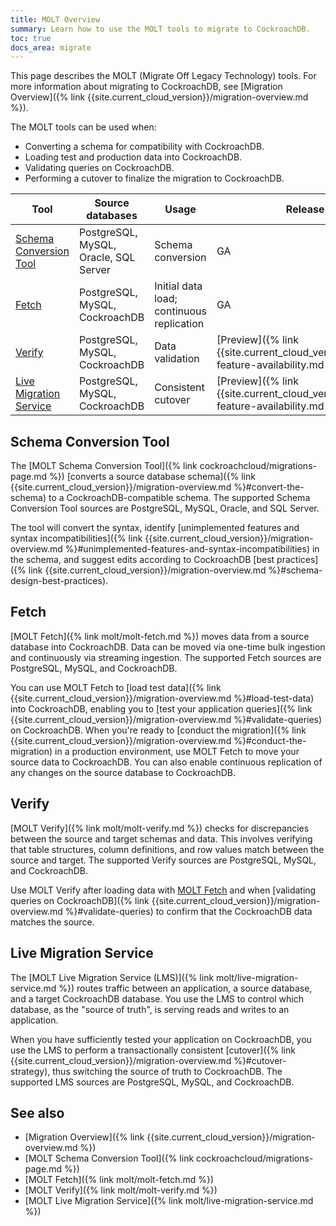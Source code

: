 ```yaml
---
title: MOLT Overview
summary: Learn how to use the MOLT tools to migrate to CockroachDB.
toc: true
docs_area: migrate
---
```


This page describes the MOLT (Migrate Off Legacy Technology) tools. For more information about migrating to CockroachDB, see [Migration Overview]({% link {{site.current_cloud_version}}/migration-overview.md %}).

The MOLT tools can be used when:

- Converting a schema for compatibility with CockroachDB.
- Loading test and production data into CockroachDB.
- Validating queries on CockroachDB.
- Performing a cutover to finalize the migration to CockroachDB.

|                        Tool                       |            Source databases           |                   Usage                   |                                      Release status                                      |
|---------------------------------------------------|---------------------------------------|-------------------------------------------|------------------------------------------------------------------------------------------|
| [Schema Conversion Tool](#schema-conversion-tool) | PostgreSQL, MySQL, Oracle, SQL Server | Schema conversion                         | GA                                                                                       |
| [Fetch](#fetch)                                   | PostgreSQL, MySQL, CockroachDB        | Initial data load; continuous replication | GA                                                                                       |
| [Verify](#verify)                                 | PostgreSQL, MySQL, CockroachDB        | Data validation                           | [Preview]({% link {{site.current_cloud_version}}/cockroachdb-feature-availability.md %}) |
| [Live Migration Service](#live-migration-service) | PostgreSQL, MySQL, CockroachDB        | Consistent cutover                        | [Preview]({% link {{site.current_cloud_version}}/cockroachdb-feature-availability.md %}) |

## Schema Conversion Tool

The [MOLT Schema Conversion Tool]({% link cockroachcloud/migrations-page.md %}) [converts a source database schema]({% link {{site.current_cloud_version}}/migration-overview.md %}#convert-the-schema) to a CockroachDB-compatible schema. The supported Schema Conversion Tool sources are PostgreSQL, MySQL, Oracle, and SQL Server.

The tool will convert the syntax, identify [unimplemented features and syntax incompatibilities]({% link {{site.current_cloud_version}}/migration-overview.md %}#unimplemented-features-and-syntax-incompatibilities) in the schema, and suggest edits according to CockroachDB [best practices]({% link {{site.current_cloud_version}}/migration-overview.md %}#schema-design-best-practices).

## Fetch

[MOLT Fetch]({% link molt/molt-fetch.md %}) moves data from a source database into CockroachDB. Data can be moved via one-time bulk ingestion and continuously via streaming ingestion. The supported Fetch sources are PostgreSQL, MySQL, and CockroachDB.

You can use MOLT Fetch to [load test data]({% link {{site.current_cloud_version}}/migration-overview.md %}#load-test-data) into CockroachDB, enabling you to [test your application queries]({% link {{site.current_cloud_version}}/migration-overview.md %}#validate-queries) on CockroachDB. When you're ready to [conduct the migration]({% link {{site.current_cloud_version}}/migration-overview.md %}#conduct-the-migration) in a production environment, use MOLT Fetch to move your source data to CockroachDB. You can also enable continuous replication of any changes on the source database to CockroachDB.

## Verify

[MOLT Verify]({% link molt/molt-verify.md %}) checks for discrepancies between the source and target schemas and data. This involves verifying that table structures, column definitions, and row values match between the source and target. The supported Verify sources are PostgreSQL, MySQL, and CockroachDB.

Use MOLT Verify after loading data with [MOLT Fetch](#fetch) and when [validating queries on CockroachDB]({% link {{site.current_cloud_version}}/migration-overview.md %}#validate-queries) to confirm that the CockroachDB data matches the source.

## Live Migration Service

The [MOLT Live Migration Service (LMS)]({% link molt/live-migration-service.md %}) routes traffic between an application, a source database, and a target CockroachDB database. You use the LMS to control which database, as the "source of truth", is serving reads and writes to an application.

When you have sufficiently tested your application on CockroachDB, you use the LMS to perform a transactionally consistent [cutover]({% link {{site.current_cloud_version}}/migration-overview.md %}#cutover-strategy), thus switching the source of truth to CockroachDB. The supported LMS sources are PostgreSQL, MySQL, and CockroachDB.

## See also

- [Migration Overview]({% link {{site.current_cloud_version}}/migration-overview.md %})
- [MOLT Schema Conversion Tool]({% link cockroachcloud/migrations-page.md %})
- [MOLT Fetch]({% link molt/molt-fetch.md %})
- [MOLT Verify]({% link molt/molt-verify.md %})
- [MOLT Live Migration Service]({% link molt/live-migration-service.md %})
